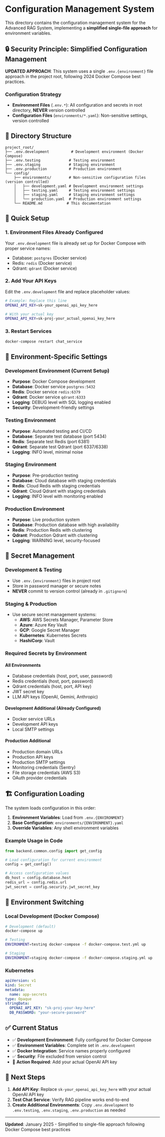 # Configuration Management System

This directory contains the configuration management system for the Advanced RAG System, implementing a **simplified single-file approach** for environment variables.

## 🔒 Security Principle: Simplified Configuration Management

**UPDATED APPROACH**: This system uses a single `.env.{environment}` file approach in the project root, following 2024 Docker Compose best practices.

### Configuration Strategy

- **Environment Files** (`.env.*`): All configuration and secrets in root directory, **NEVER** version controlled
- **Configuration Files** (`environments/*.yaml`): Non-sensitive settings, version controlled

## 📁 Directory Structure

```
project_root/
├── .env.development          # Development environment (Docker Compose)
├── .env.testing             # Testing environment  
├── .env.staging             # Staging environment
├── .env.production          # Production environment
└── config/
    ├── environments/        # Non-sensitive configuration files (version controlled)
    │   ├── development.yaml # Development environment settings
    │   ├── testing.yaml     # Testing environment settings
    │   ├── staging.yaml     # Staging environment settings
    │   └── production.yaml  # Production environment settings
    └── README.md           # This documentation
```

## 🚀 Quick Setup

### 1. Environment Files Already Configured

Your `.env.development` file is already set up for Docker Compose with proper service names:
- Database: `postgres` (Docker service)
- Redis: `redis` (Docker service)  
- Qdrant: `qdrant` (Docker service)

### 2. Add Your API Keys

Edit the `.env.development` file and replace placeholder values:

```bash
# Example: Replace this line
OPENAI_API_KEY=sk-your_openai_api_key_here

# With your actual key
OPENAI_API_KEY=sk-proj-your_actual_openai_key_here
```

### 3. Restart Services

```bash
docker-compose restart chat_service
```

## 🔧 Environment-Specific Settings

### Development Environment (Current Setup)
- **Purpose**: Docker Compose development
- **Database**: Docker service `postgres:5432`
- **Redis**: Docker service `redis:6379`
- **Qdrant**: Docker service `qdrant:6333`
- **Logging**: DEBUG level with SQL logging enabled
- **Security**: Development-friendly settings

### Testing Environment
- **Purpose**: Automated testing and CI/CD
- **Database**: Separate test database (port 5434)
- **Redis**: Separate test Redis (port 6381)
- **Qdrant**: Separate test Qdrant (port 6337/6338)
- **Logging**: INFO level, minimal noise

### Staging Environment
- **Purpose**: Pre-production testing
- **Database**: Cloud database with staging credentials
- **Redis**: Cloud Redis with staging credentials
- **Qdrant**: Cloud Qdrant with staging credentials
- **Logging**: INFO level with monitoring enabled

### Production Environment
- **Purpose**: Live production system
- **Database**: Production database with high availability
- **Redis**: Production Redis with clustering
- **Qdrant**: Production Qdrant with clustering
- **Logging**: WARNING level, security-focused

## 🔐 Secret Management

### Development & Testing
- Use `.env.{environment}` files in project root
- Store in password manager or secure notes
- **NEVER** commit to version control (already in `.gitignore`)

### Staging & Production
- Use secure secret management systems:
  - **AWS**: AWS Secrets Manager, Parameter Store
  - **Azure**: Azure Key Vault
  - **GCP**: Google Secret Manager
  - **Kubernetes**: Kubernetes Secrets
  - **HashiCorp**: Vault

### Required Secrets by Environment

#### All Environments
- Database credentials (host, port, user, password)
- Redis credentials (host, port, password)
- Qdrant credentials (host, port, API key)
- JWT secret key
- LLM API keys (OpenAI, Gemini, Anthropic)

#### Development Additional (Already Configured)
- Docker service URLs
- Development API keys
- Local SMTP settings

#### Production Additional
- Production domain URLs
- Production API keys
- Production SMTP settings
- Monitoring credentials (Sentry)
- File storage credentials (AWS S3)
- OAuth provider credentials

## 🏗️ Configuration Loading

The system loads configuration in this order:

1. **Environment Variables**: Load from `.env.{ENVIRONMENT}`
2. **Base Configuration**: `environments/{ENVIRONMENT}.yaml`
3. **Override Variables**: Any shell environment variables

### Example Usage in Code

```python
from backend.common.config import get_config

# Load configuration for current environment
config = get_config()

# Access configuration values
db_host = config.database.host
redis_url = config.redis.url
jwt_secret = config.security.jwt_secret_key
```

## 🔄 Environment Switching

### Local Development (Docker Compose)

```bash
# Development (default)
docker-compose up

# Testing
ENVIRONMENT=testing docker-compose -f docker-compose.test.yml up

# Staging
ENVIRONMENT=staging docker-compose -f docker-compose.staging.yml up
```

### Kubernetes

```yaml
apiVersion: v1
kind: Secret
metadata:
  name: app-secrets
type: Opaque
stringData:
  OPENAI_API_KEY: "sk-proj-your-key-here"
  DB_PASSWORD: "your-secure-password"
```

## ✅ Current Status

- ✅ **Development Environment**: Fully configured for Docker Compose
- ✅ **Environment Variables**: Complete set in `.env.development`
- ✅ **Docker Integration**: Service names properly configured
- ✅ **Security**: File excluded from version control
- 🔧 **Action Required**: Add your actual OpenAI API key

## 🎯 Next Steps

1. **Add API Key**: Replace `sk-your_openai_api_key_here` with your actual OpenAI API key
2. **Test Chat Service**: Verify RAG pipeline works end-to-end
3. **Create Additional Environments**: Copy `.env.development` to `.env.testing`, `.env.staging`, `.env.production` as needed

---

**Updated**: January 2025 - Simplified to single-file approach following Docker Compose best practices 